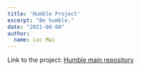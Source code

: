 ```yaml
---
title: 'Humble Project'
excerpt: "Be humble."
date: "2021-08-08"
author:
  name: Loc Mai
---
```



Link to the project: [Humble main repository](https://github.com/locmai/humble)